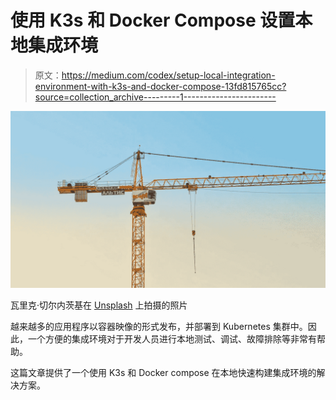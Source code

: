 # 使用 K3s 和 Docker Compose 设置本地集成环境

> 原文：<https://medium.com/codex/setup-local-integration-environment-with-k3s-and-docker-compose-13fd815765cc?source=collection_archive---------1----------------------->

![](img/15af6f90704b7124dc78791353d596a1.png)

瓦里克·切尔内茨基在 [Unsplash](https://unsplash.com/collections/4480531/construction?utm_source=unsplash&utm_medium=referral&utm_content=creditCopyText) 上拍摄的照片

越来越多的应用程序以容器映像的形式发布，并部署到 Kubernetes 集群中。因此，一个方便的集成环境对于开发人员进行本地测试、调试、故障排除等非常有帮助。

这篇文章提供了一个使用 K3s 和 Docker compose 在本地快速构建集成环境的解决方案。